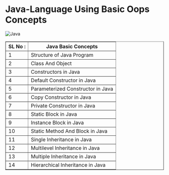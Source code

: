 # Java-Language Using Basic Oops Concepts          

![Java](https://img.shields.io/badge/java-%23ED8B00.svg?style=for-the-badge&logo=java&logoColor=white) 

<table border="1">
        <tr>
            <th>
                SL No :
            </th>
            <th>
                Java Basic Concepts
            </th>
        </tr>
        <tr>
            <td>
                1
            </td>
            <td>
                Structure of Java Program
            </td>
        </tr>
         <tr>
            <td>
                2
            </td>
            <td>
                Class And Object
            </td>
        </tr>
        <tr>
            <td>
                3
            </td>
            <td>
                Constructors in Java
            </td>
        </tr>
        <tr>
            <td>
                4
            </td>
            <td>
                Default Constructor in Java
            </td>
        </tr>
        <tr>
            <td>
                5
            </td>
            <td>
                Parameterized Constructor in Java
            </td>
        </tr>
        <tr>
            <td>
                6
            </td>
            <td>
                Copy Constructor in Java
            </td>
        </tr>
        <tr>
            <td>
                7
            </td>
            <td>
                Private Constructor in Java
            </td>
        </tr>
        <tr>
            <td>
                8
            </td>
            <td>
                Static Block in Java
            </td>
        </tr>
        <tr>
            <td>
                9
            </td>
            <td>
                Instance Block in Java
            </td>
        </tr>
        <tr>
            <td>
                10
            </td>
            <td>
                Static Method And Block in Java
            </td>
        </tr>
        <tr>
            <td>
                11
            </td>
            <td>
                Single Inheritance in Java
            </td>
        </tr>
        <tr>
            <td>
                12
            </td>
            <td>
                Multilevel Inheritance in Java
            </td>
        </tr>
        <tr>
            <td>
                13
            </td>
            <td>
                Multiple Inheritance in Java
            </td>
        </tr>
        <tr>
            <td>
                14
            </td>
            <td>
                Hierarchical Inheritance in Java
            </td>
        </tr>
</table>
